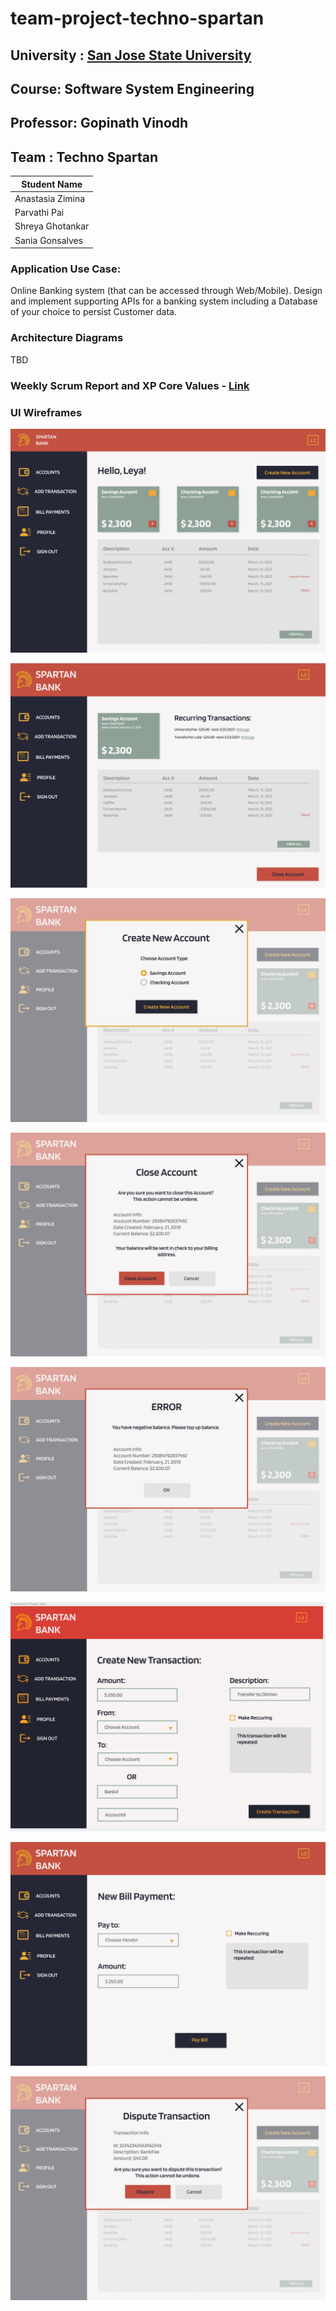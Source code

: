 # team-project-techno-spartan
## University : [San Jose State University](http://www.sjsu.edu/)
## Course: Software System Engineering
## Professor: Gopinath Vinodh

## Team : Techno Spartan
Student Name      | 
-------------     |
Anastasia Zimina |
Parvathi Pai     |
Shreya Ghotankar  |
Sania Gonsalves |

### Application Use Case:
Online Banking system (that can be accessed through Web/Mobile).
Design and implement supporting APIs for a banking system including a Database of your choice to persist Customer data.

### Architecture Diagrams
TBD

### Weekly Scrum Report and XP Core Values - [Link](https://github.com/gopinathsjsu/team-project-techno-spartan/blob/BillPayment/Documentation/ScrumReports/2021-04-02WeeklyScrumReport.pdf)

### UI Wireframes

![](Documentation/UIWireFrames/User_Dashboard.png)

![](Documentation/UIWireFrames/Account_Page.png)

![](Documentation/UIWireFrames/Open_Account.png)

![](Documentation/UIWireFrames/Close_Account.png)

![](Documentation/UIWireFrames/Close_Account-Error.png)

![](Documentation/UIWireFrames/Transaction_Page.png)

![](Documentation/UIWireFrames/Bill_Payment.png)

![](Documentation/UIWireFrames/Dispute_Transaction.png)
